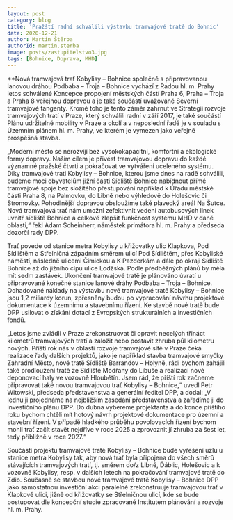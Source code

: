 ```yaml
---
layout: post
category: blog
title: 'Pražští radní schválili výstavbu tramvajové tratě do Bohnic'
date: 2020-12-21
author: Martin Štěrba
authorId: martin.sterba
image: posts/zastupitelstvo3.jpg
tags: [Bohnice, Doprava, MHD]
---
```


**Nová tramvajová trať Kobylisy – Bohnice společně s připravovanou lanovou dráhou Podbaba – Troja – Bohnice vychází z Radou hl. m. Prahy letos schválené Koncepce propojení městských částí Praha 6, Praha – Troja a Praha 8 veřejnou dopravou a je také součástí uvažované Severní tramvajové tangenty. Kromě toho je tento záměr zahrnut ve Strategii rozvoje tramvajových tratí v Praze, který schválili radní v září 2017, je také součástí Plánu udržitelné mobility v Praze a okolí a v neposlední řadě je v souladu s Územním plánem hl. m. Prahy, ve kterém je vymezen jako veřejně prospěšná stavba.

„Moderní město se nerozvíjí bez vysokokapacitní, komfortní a ekologické formy dopravy. Naším cílem je přivést tramvajovou dopravu do každé významné pražské čtvrti a pokračovat ve vytváření uceleného systému. Díky tramvajové trati Kobylisy – Bohnice, kterou jsme dnes na radě schválili, budeme moci obyvatelům jižní části Sídliště Bohnice nabídnout přímé tramvajové spoje bez složitého přestupování například k Úřadu městské části Praha 8, na Palmovku, do Libně nebo výhledově do Holešovic či Stromovky. Pohodlnější dopravou obsloužíme také plavecký areál Na Šutce. Nová tramvajová trať nám umožní zefektivnit vedení autobusových linek uvnitř sídliště Bohnice a celkově zlepšit funkčnost systému MHD v dané oblasti,“ řekl Adam Scheinherr, náměstek primátora hl. m. Prahy a předseda dozorčí rady DPP.

Trať povede od stanice metra Kobylisy u křižovatky ulic Klapkova, Pod Sídlištěm a Střelničná západním směrem ulicí Pod Sídlištěm, přes Kobyliské náměstí, následně ulicemi Čimickou
a K Pazderkám a dále po okraji Sídliště Bohnice až do jižního cípu ulice Lodžská. Podle předběžných plánů by měla mít sedm zastávek. Ukončení tramvajové tratě je plánováno úvratí u připravované konečné stanice lanové dráhy Podbaba – Troja – Bohnice. Odhadované náklady na výstavbu nové tramvajové tratě Kobylisy – Bohnice jsou 1,2 miliardy korun, zpřesněny budou po vypracování návrhu projektové dokumentace k územnímu a stavebnímu řízení. Ke stavbě nové tratě bude DPP usilovat o získání dotací z Evropských strukturálních a investičních fondů.

„Letos jsme zvládli v Praze zrekonstruovat či opravit necelých třináct kilometrů tramvajových tratí a založit nebo postavit zhruba půl kilometru nových. Příští rok nás v oblasti rozvoje tramvajové sítě v Praze čeká realizace řady dalších projektů, jako je například stavba tramvajové smyčky Zahradní Město, nové tratě Sídliště Barrandov – Holyně, rádi bychom zahájili také prodloužení tratě ze Sídliště Modřany do Libuše a realizaci nové deponovací haly ve vozovně Hloubětín. Jsem rád, že příští rok začneme připravovat také novou tramvajovou trať Kobylisy – Bohnice,“ uvedl Petr Witowski, předseda představenstva a generální ředitel DPP, a dodal: „V lednu ji projednáme na nejbližším zasedání představenstva a zařadíme ji do investičního plánu DPP. Do dubna vybereme projektanta a do konce příštího roku bychom chtěli mít hotový návrh projektové dokumentace pro územní a stavební řízení. V případě hladkého průběhu povolovacích řízení bychom mohli trať začít stavět nejdříve v roce 2025 a zprovoznit jí zhruba za šest let, tedy přibližně v roce 2027.“

Součástí projektu tramvajové tratě Kobylisy – Bohnice bude vyřešení uzlu u stanice metra Kobylisy tak, aby nová trať byla připojena do všech směrů stávajících tramvajových tratí, tj. směrem do/z Libně, Ďáblic, Holešovic a k vozovně Kobylisy, resp. v dalších letech na pokračování tramvajové tratě do Zdib. Současně se stavbou nové tramvajové tratě Kobylisy – Bohnice DPP jako samostatnou investiční akci paralelně zrekonstruuje tramvajovou trať v Klapkově ulici, jižně od křižovatky se Střelničnou ulicí, kde se bude postupovat dle koncepční studie zpracované Institutem plánování a rozvoje hl. m. Prahy.
